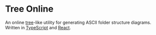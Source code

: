 # Tree Online

An online [tree](http://mama.indstate.edu/users/ice/tree/)-like utility for generating ASCII folder structure diagrams. Written in [TypeScript](https://www.typescriptlang.org/) and [React](https://reactjs.org/).